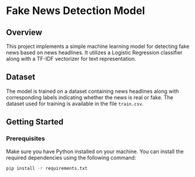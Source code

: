 # Fake News Detection Model

## Overview

This project implements a simple machine learning model for detecting fake news based on news headlines. It utilizes a Logistic Regression classifier along with a TF-IDF vectorizer for text representation.

## Dataset

The model is trained on a dataset containing news headlines along with corresponding labels indicating whether the news is real or fake. The dataset used for training is available in the file `train.csv`.

## Getting Started

### Prerequisites

Make sure you have Python installed on your machine. You can install the required dependencies using the following command:

```bash
pip install -r requirements.txt
